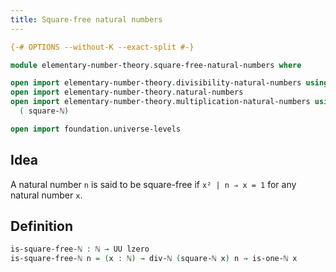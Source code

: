 ```yaml
---
title: Square-free natural numbers
---
```


```agda
{-# OPTIONS --without-K --exact-split #-}

module elementary-number-theory.square-free-natural-numbers where

open import elementary-number-theory.divisibility-natural-numbers using (div-ℕ)
open import elementary-number-theory.natural-numbers
open import elementary-number-theory.multiplication-natural-numbers using
  ( square-ℕ)

open import foundation.universe-levels
```

## Idea

A natural number `n` is said to be square-free if `x² | n ⇒ x = 1` for any natural number `x`.

## Definition

```agda
is-square-free-ℕ : ℕ → UU lzero
is-square-free-ℕ n = (x : ℕ) → div-ℕ (square-ℕ x) n → is-one-ℕ x
```
